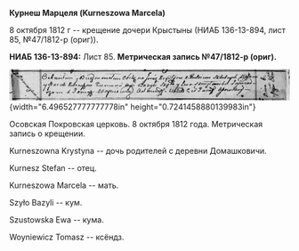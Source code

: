 **Курнеш Марцеля (Kurneszowa Marcela)**

8 октября 1812 г -- крещение дочери Крыстыны (НИАБ 136-13-894, лист 85,
№47/1812-р (ориг)).

**НИАБ 136-13-894:** Лист 85. **Метрическая запись №47/1812-р (ориг).**

![](./media/77980696f6fe1afddeae42693b9d1fc88e4a778e.png){width="6.496527777777778in"
height="0.7241458880139983in"}

Осовская Покровская церковь. 8 октября 1812 года. Метрическая запись о
крещении.

Kurneszowna Krystyna -- дочь родителей с деревни Домашковичи.

Kurnesz Stefan -- отец.

Kurneszowa Marcela -- мать.

Szyło Bazyli -- кум.

Szustowska Ewa -- кума.

Woyniewicz Tomasz -- ксёндз.
